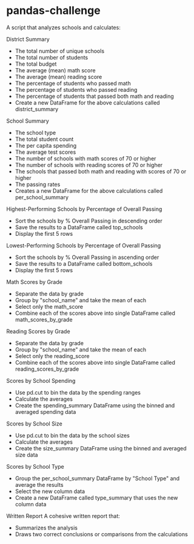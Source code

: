# pandas-challenge

A script that analyzes schools and calculates:

District Summary
- The total number of unique schools
- The total number of students
- The total budget
- The average (mean) math score
- The average (mean) reading score
- The percentage of students who passed math
- The percentage of students who passed reading
- The percentage of students that passed both math and reading
- Create a new DataFrame for the above calculations called district_summary


School Summary
- The school type
- The total student count
- The per capita spending
- The average test scores
- The number of schools with math scores of 70 or higher
- The number of schools with reading scores of 70 or higher
- The schools that passed both math and reading with scores of 70 or higher
- The passing rates
- Creates a new DataFrame for the above calculations called per_school_summary


Highest-Performing Schools by Percentage of Overall Passing
- Sort the schools by % Overall Passing in descending order
- Save the results to a DataFrame called top_schools
- Display the first 5 rows


Lowest-Performing Schools by Percentage of Overall Passing
- Sort the schools by % Overall Passing in ascending order
- Save the results to a DataFrame called bottom_schools
- Display the first 5 rows


Math Scores by Grade
- Separate the data by grade
- Group by "school_name" and take the mean of each
- Select only the math_score
- Combine each of the scores above into single DataFrame called math_scores_by_grade


Reading Scores by Grade
- Separate the data by grade
- Group by "school_name" and take the mean of each
- Select only the reading_score
- Combine each of the scores above into single DataFrame called reading_scores_by_grade


Scores by School Spending
- Use pd.cut to bin the data by the spending ranges
- Calculate the averages
- Create the spending_summary DataFrame using the binned and averaged spending data


Scores by School Size
- Use pd.cut to bin the data by the school sizes
- Calculate the averages
- Create the size_summary DataFrame using the binned and averaged size data


Scores by School Type
- Group the per_school_summary DataFrame by "School Type" and average the results
- Select the new column data
- Create a new DataFrame called type_summary that uses the new column data


Written Report
A cohesive written report that:
- Summarizes the analysis
- Draws two correct conclusions or comparisons from the calculations
